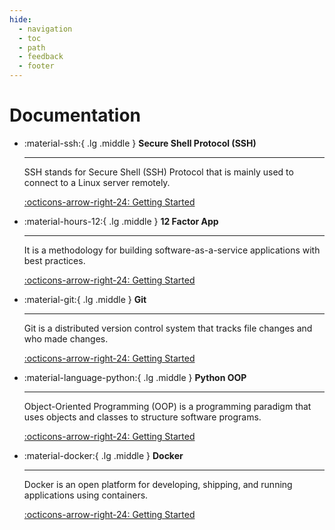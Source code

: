 ```yaml
---
hide:
  - navigation
  - toc
  - path
  - feedback
  - footer
---
```


# Documentation

<div class="grid cards" markdown>

-   :material-ssh:{ .lg .middle } __Secure Shell Protocol (SSH)__

    ---

    SSH stands for Secure Shell (SSH) Protocol that is mainly used to connect to a Linux server remotely.

    [:octicons-arrow-right-24: Getting Started](ssh/ssh-overview)

-   :material-hours-12:{ .lg .middle } __12 Factor App__

    ---

    It is a methodology for building software-as-a-service applications with best practices.

    [:octicons-arrow-right-24: Getting Started](12-factor-app)

-   :material-git:{ .lg .middle } __Git__

    ---

    Git is a distributed version control system that tracks file changes and who made changes.

    [:octicons-arrow-right-24: Getting Started](git/what-is-git/)

-   :material-language-python:{ .lg .middle } __Python OOP__

    ---

    Object-Oriented Programming (OOP) is a programming paradigm that uses objects and classes to structure software programs.

    [:octicons-arrow-right-24: Getting Started](python-oop/concepts/)


-   :material-docker:{ .lg .middle } __Docker__

    ---

    Docker is an open platform for developing, shipping, and running applications using containers.

    [:octicons-arrow-right-24: Getting Started](docker/what-is-docker/)

</div>
